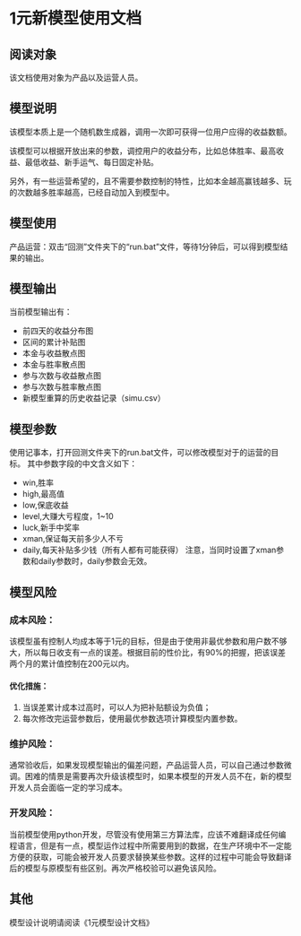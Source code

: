# 1元新模型使用文档

## 阅读对象
该文档使用对象为产品以及运营人员。

## 模型说明
该模型本质上是一个随机数生成器，调用一次即可获得一位用户应得的收益数额。

该模型可以根据开放出来的参数，调控用户的收益分布，比如总体胜率、最高收益、最低收益、新手运气、每日固定补贴。

另外，有一些运营希望的，且不需要参数控制的特性，比如本金越高赢钱越多、玩的次数越多胜率越高，已经自动加入到模型中。

## 模型使用
产品运营：双击“回测”文件夹下的“run.bat”文件，等待1分钟后，可以得到模型结果的输出。

## 模型输出
当前模型输出有：
- 前四天的收益分布图
- 区间的累计补贴图
- 本金与收益散点图
- 本金与胜率散点图
- 参与次数与收益散点图
- 参与次数与胜率散点图
- 新模型重算的历史收益记录（simu.csv）

## 模型参数
使用记事本，打开回测文件夹下的run.bat文件，可以修改模型对于的运营的目标。
其中参数字段的中文含义如下：
- win,胜率
- high,最高值
- low,保底收益
- level,大赚大亏程度，1~10
- luck,新手中奖率
- xman,保证每天前多少人不亏
- daily,每天补贴多少钱（所有人都有可能获得）
注意，当同时设置了xman参数和daily参数时，daily参数会无效。

## 模型风险

### 成本风险：
该模型虽有控制人均成本等于1元的目标，但是由于使用非最优参数和用户数不够大，所以每日收支有一点的误差。根据目前的性价比，有90%的把握，把该误差两个月的累计值控制在200元以内。

#### 优化措施：
1. 当误差累计成本过高时，可以人为把补贴额设为负值；
2. 每次修改完运营参数后，使用最优参数选项计算模型内置参数。

### 维护风险：
通常验收后，如果发现模型输出的偏差问题，产品运营人员，可以自己通过参数微调。困难的情景是需要再次升级该模型时，如果本模型的开发人员不在，新的模型开发人员会面临一定的学习成本。

### 开发风险：
当前模型使用python开发，尽管没有使用第三方算法库，应该不难翻译成任何编程语言，但是有一点，模型运作过程中所需要用到的数据，在生产环境中不一定能方便的获取，可能会被开发人员要求替换某些参数。这样的过程中可能会导致翻译后的模型与原模型有些区别。再次严格校验可以避免该风险。

## 其他
模型设计说明请阅读《1元模型设计文档》
